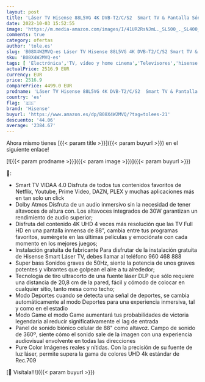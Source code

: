 ```yaml
---
layout: post
title: 'Láser TV Hisense 88L5VG 4K DVB-T2/C/S2  Smart TV & Pantalla Sónica ALR 88”  Fix Frame   valorada en 1.500€ '
date: 2022-10-03 15:52:55
image: 'https://m.media-amazon.com/images/I/41UR2RsNJmL._SL500_._SL400_.jpg'
comments: true
category: ofertas
author: 'tole.es'
slug: 'B08X4W2MVQ-es Láser TV Hisense 88L5VG 4K DVB-T2/C/S2 Smart TV & Pantalla...'
sku: 'B08X4W2MVQ-es'
tags: [ 'Electrónica','TV, vídeo y home cinema','Televisores','hisense','smart','tv','🇪🇸', ]
actualPrice: 2516.9 EUR
currency: EUR
price: 2516.9
comparePrice: 4499.0 EUR
prodname: 'Láser TV Hisense 88L5VG 4K DVB-T2/C/S2  Smart TV & Pantalla Sónica ALR 88”  Fix Frame   valorada en 1.500€ '
country: 'es'
flag: '🇪🇸'
brand: 'Hisense'
buyurl: 'https://www.amazon.es/dp/B08X4W2MVQ/?tag=tolees-21'
descuento: '44.06'
average: '2384.67'
---
```


Ahora mismo tienes [{{< param title >}}]({{< param buyurl >}}) en el siguiente enlace!

[![{{< param prodname >}}]({{< param image >}})]({{< param buyurl >}})

🔎:

- Smart TV VIDAA 4.0 Disfruta de todos tus contenidos favoritos de Netflix, Youtube, Prime Video, DAZN, PLEX y muchas aplicaciones más en tan solo un click
- Dolby Atmos Disfruta de un audio inmersivo sin la necesidad de tener altavoces de altura con. Los altavoces integrados de 30W garantizan un rendimiento de audio superior;
- Disfruta del contenido 4K UHD 4 veces más resolución que las TV Full HD en una pantalla inmensa de 88", cambia entre tus programas favoritos, sumérgete en las últimas películas y emociónate con cada momento en los mejores juegos;
- Instalación gratuita de fabricante Para disfrutar de la instalación gratuita de Hisense Smart Láser TV, debes llamar al teléfono 960 468 888
- Super bass Sonidos graves de 50Hz, siente la potencia de unos graves potentes y vibrantes que golpean el aire a tu alrededor;
- Tecnología de tiro ultracorto de una fuente láser DLP que sólo requiere una distancia de 20,8 cm de la pared, fácil y cómodo de colocar en cualquier sitio, tanto mesa como techo;
- Modo Deportes cuando se detecta una señal de deportes, se cambia automáticamente al modo Deportes para una experiencia inmersiva, tal y como en el estadio
- Modo Game el modo Game aumentará tus probabilidades de victoria legendaria al reducir significativamente el lag de entrada
- Panel de sonido biónico celular de 88" como altavoz. Campo de sonido de 360º, siente cómo el sonido sale de la imagen con una experiencia audiovisual envolvente en todas las direcciones
- Pure Color Imágenes reales y nítidas. Con la precisión de su fuente de luz láser, permite supera la gama de colores UHD 4k estándar de Rec.709

[🛒 Visítala!!!]({{< param buyurl >}})
